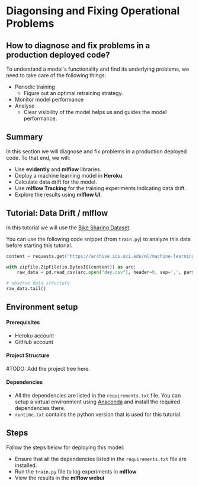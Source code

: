 # Diagonsing and Fixing Operational Problems

## How to diagnose and fix problems in a production deployed code?

To understand a model's functionality and find its underlying problems, we need to take care of the following things:

* Periodic training
    * Figure out an optimal retraining strategy.
* Monitor model performance
* Analyse
    * Clear visibility of the model helps us and guides the model performance.

## Summary

In this section we will diagnose and fix problems in a production deployed code. To that end, we will:

* Use **evidently** and **mlflow** libraries.
* Deploy a machine learning model in **Heroku**.
* Calculate data drift for the model.
* Use **mlflow Tracking** for the training experiments indicating data drift.
* Explore the results using **mlflow UI**.

## Tutorial: Data Drift / mlflow

In this tutorial we will use the [Bike Sharing Dataset](https://archive.ics.uci.edu/ml/machine-learning-databases/00275/Bike-Sharing-Dataset.zip).

You can use the following code snippet (from `train.py`) to analyze this data before starting this tutorial.

```python
content = requests.get("https://archive.ics.uci.edu/ml/machine-learning-databases/00275/Bike-Sharing-Dataset.zip").content

with zipfile.ZipFile(io.BytesIO(content)) as arc:
    raw_data = pd.read_csv(arc.open("day.csv"), header=0, sep=',', parse_dates=['dteday'], index_col='dteday')

# observe data structure
raw_data.tail()
```

## Environment setup

#### Prerequisites
* Heroku account
* GitHub account

#### Project Structure

#TODO: Add the project tree here.

#### Dependencies
* All the dependencies are listed in the `requirements.txt` file. You can setup a virtual environment using [Anaconda](https://www.anaconda.com/products/distribution) and install the required dependencies there.
* `runtime.txt` contains the python version that is used for this tutorial.

## Steps
Follow the steps below for deploying this model:

* Ensure that all the dependencies listed in the `requirements.txt` file are installed.
* Run the `train.py` file to log experiments in **mlflow** <br />
* View the results in the **mlflow webui** <br />
















